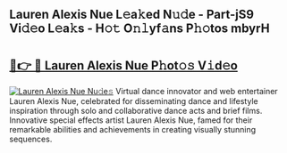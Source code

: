 ## Lauren Alexis Nue L𝚎a𝚔ed N𝚞𝚍e - Part-jS9 Vi𝚍𝚎o L𝚎a𝚔s - H𝚘𝚝 O𝚗𝚕yf𝚊ns P𝚑𝚘tos mbyrH

# <h2><a href="http://kfesabt.oniu.top/?m=Lauren+Alexis+Nue">🔗👉 🔴 Lauren Alexis Nue P𝚑ot𝚘𝚜 V𝚒d𝚎o</a></h2>

[![Lauren Alexis Nue Nu𝚍e𝚜](https://i.imgur.com/0qMVB7G.gif)](http://kfesabt.oniu.top/?m=Lauren+Alexis+Nue)
Virtual dance innovator and web entertainer Lauren Alexis Nue, celebrated for disseminating dance and lifestyle inspiration through solo and collaborative dance acts and brief films. Innovative special effects artist Lauren Alexis Nue, famed for their remarkable abilities and achievements in creating visually stunning sequences.  
